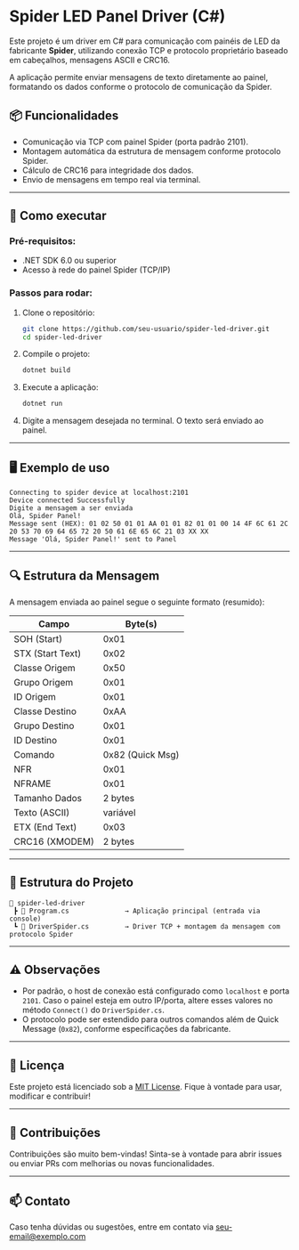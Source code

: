 
# Spider LED Panel Driver (C#)

Este projeto é um driver em C# para comunicação com painéis de LED da fabricante **Spider**, utilizando conexão TCP e protocolo proprietário baseado em cabeçalhos, mensagens ASCII e CRC16.

A aplicação permite enviar mensagens de texto diretamente ao painel, formatando os dados conforme o protocolo de comunicação da Spider.

## 📦 Funcionalidades

- Comunicação via TCP com painel Spider (porta padrão 2101).
- Montagem automática da estrutura de mensagem conforme protocolo Spider.
- Cálculo de CRC16 para integridade dos dados.
- Envio de mensagens em tempo real via terminal.

---

## 🚀 Como executar

### Pré-requisitos:
- .NET SDK 6.0 ou superior
- Acesso à rede do painel Spider (TCP/IP)

### Passos para rodar:

1. Clone o repositório:
   ```bash
   git clone https://github.com/seu-usuario/spider-led-driver.git
   cd spider-led-driver
   ```

2. Compile o projeto:
   ```bash
   dotnet build
   ```

3. Execute a aplicação:
   ```bash
   dotnet run
   ```

4. Digite a mensagem desejada no terminal. O texto será enviado ao painel.

---

## 🖥️ Exemplo de uso

```text
Connecting to spider device at localhost:2101
Device connected Successfully
Digite a mensagem a ser enviada
Olá, Spider Panel!
Message sent (HEX): 01 02 50 01 01 AA 01 01 82 01 01 00 14 4F 6C 61 2C 20 53 70 69 64 65 72 20 50 61 6E 65 6C 21 03 XX XX
Message 'Olá, Spider Panel!' sent to Panel
```

---

## 🔍 Estrutura da Mensagem

A mensagem enviada ao painel segue o seguinte formato (resumido):

| Campo            | Byte(s)         |
|------------------|-----------------|
| SOH (Start)      | 0x01            |
| STX (Start Text) | 0x02            |
| Classe Origem    | 0x50            |
| Grupo Origem     | 0x01            |
| ID Origem        | 0x01            |
| Classe Destino   | 0xAA            |
| Grupo Destino    | 0x01            |
| ID Destino       | 0x01            |
| Comando          | 0x82 (Quick Msg)|
| NFR              | 0x01            |
| NFRAME           | 0x01            |
| Tamanho Dados    | 2 bytes         |
| Texto (ASCII)    | variável        |
| ETX (End Text)   | 0x03            |
| CRC16 (XMODEM)   | 2 bytes         |

---

## 📁 Estrutura do Projeto

```
📂 spider-led-driver
 ┣ 📄 Program.cs              → Aplicação principal (entrada via console)
 ┗ 📄 DriverSpider.cs         → Driver TCP + montagem da mensagem com protocolo Spider
```

---

## ⚠️ Observações

- Por padrão, o host de conexão está configurado como `localhost` e porta `2101`. Caso o painel esteja em outro IP/porta, altere esses valores no método `Connect()` do `DriverSpider.cs`.
- O protocolo pode ser estendido para outros comandos além de Quick Message (`0x82`), conforme especificações da fabricante.

---

## 📄 Licença

Este projeto está licenciado sob a [MIT License](LICENSE). Fique à vontade para usar, modificar e contribuir!

---

## 🤝 Contribuições

Contribuições são muito bem-vindas! Sinta-se à vontade para abrir issues ou enviar PRs com melhorias ou novas funcionalidades.

---

## 📫 Contato

Caso tenha dúvidas ou sugestões, entre em contato via [seu-email@exemplo.com](mailto:seu-email@exemplo.com)
